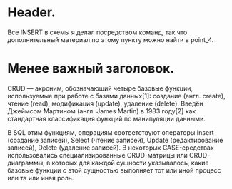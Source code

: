 # Header.
Все INSERT в схемы я делал посредством команд, так что дополнительный материал по этому пункту можно найти в point_4.

# Менее важный заголовок.
CRUD — акроним, обозначающий четыре базовые функции, используемые при работе с базами данных[1]: создание (англ. create), чтение (read), модификация (update), удаление (delete). Введён Джеймсом Мартином (англ. James Martin) в 1983 году[2] как стандартная классификация функций по манипуляции данными.

В SQL этим функциям, операциям соответствуют операторы Insert (создание записей), Select (чтение записей), Update (редактирование записей), Delete (удаление записей). В некоторых CASE-средствах использовались специализированные CRUD-матрицы или CRUD-диаграммы, в которых для каждой сущности указывалось, какие базовые функции с этой сущностью выполняет тот или иной процесс или та или иная роль. 
